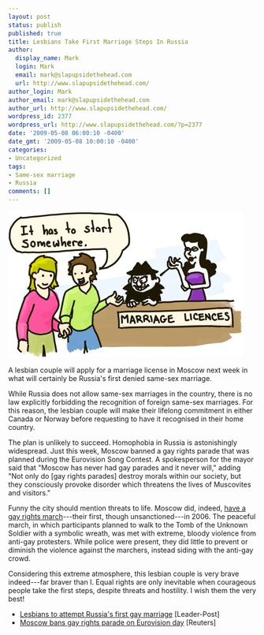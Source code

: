 ```yaml
---
layout: post
status: publish
published: true
title: Lesbians Take First Marriage Steps In Russia
author:
  display_name: Mark
  login: Mark
  email: mark@slapupsidethehead.com
  url: http://www.slapupsidethehead.com/
author_login: Mark
author_email: mark@slapupsidethehead.com
author_url: http://www.slapupsidethehead.com/
wordpress_id: 2377
wordpress_url: http://www.slapupsidethehead.com/?p=2377
date: '2009-05-08 06:00:10 -0400'
date_gmt: '2009-05-08 10:00:10 -0400'
categories:
- Uncategorized
tags:
- Same-sex marriage
- Russia
comments: []
---
```

![And, might I add: Moose and Squirrel!](/wp-content/media/2009/05/russian-marriage-license.jpg "And, might I add: Moose and Squirrel!")

A lesbian couple will apply for a marriage license in Moscow next week in what will certainly be Russia's first denied same-sex marriage.

While Russia does not allow same-sex marriages in the country, there is no law explicitly forbidding the recognition of foreign same-sex marriages. For this reason, the lesbian couple will make their lifelong commitment in either Canada or Norway before requesting to have it recognised in their home country.

The plan is unlikely to succeed. Homophobia in Russia is astonishingly widespread. Just this week, Moscow banned a gay rights parade that was planned during the Eurovision Song Contest. A spokesperson for the mayor said that "Moscow has never had gay parades and it never will," adding "Not only do [gay rights parades] destroy morals within our society, but they consciously provoke disorder which threatens the lives of Muscovites and visitors."

Funny the city should mention threats to life. Moscow did, indeed, [have a gay rights march](http://www.slapupsidethehead.com/2006/05/moscows-violent-anti-gayness/ "One of my earliest posts!")---their first, though unsanctioned---in 2006. The peaceful march, in which participants planned to walk to the Tomb of the Unknown Soldier with a symbolic wreath, was met with extreme, bloody violence from anti-gay protesters. While police were present, they did little to prevent or diminish the violence against the marchers, instead siding with the anti-gay crowd.

Considering this extreme atmosphere, this lesbian couple is very brave indeed---far braver than I. Equal rights are only inevitable when courageous people take the first steps, despite threats and hostility. I wish them the very best!

- [Lesbians to attempt Russia's first gay marriage](http://www.leaderpost.com/Life/Lesbians+attempt+Russia+first+marriage/1568997/story.html) [Leader-Post]
- [Moscow bans gay rights parade on Eurovision day](http://ca.reuters.com/article/topNews/idCATRE54654020090507) [Reuters]
